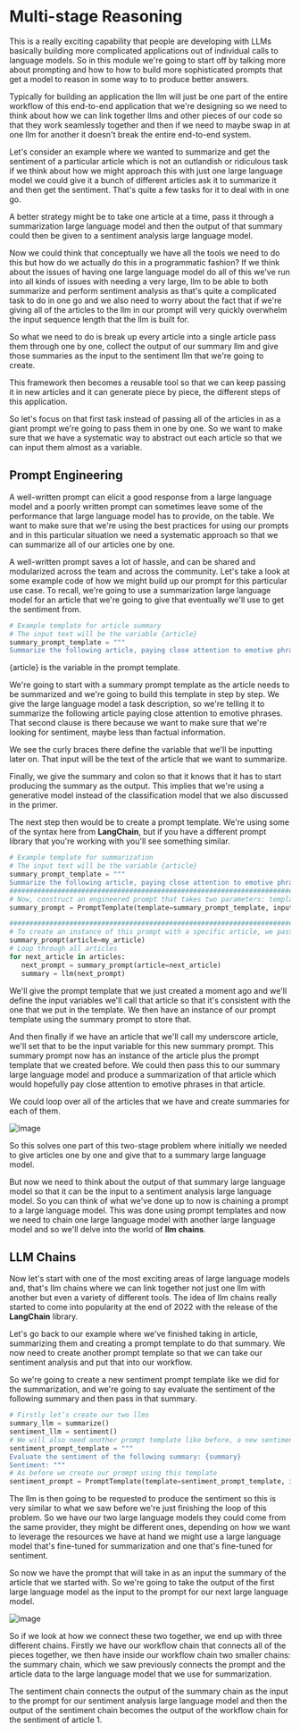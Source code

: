# Multi-stage Reasoning
This is a really exciting capability that people are developing with LLMs basically building more complicated applications out of individual calls to language models. So in this module we're going to start off by talking more about prompting and how to how to build more sophisticated prompts that get a model to reason in some way to to produce better answers. 

Typically for building an application the llm will just be one part of the entire workflow of this end-to-end application that we're designing so we need to think about how we can link together llms and other pieces of our code so that they work seamlessly together and then if we need to maybe swap in at one llm for another it doesn't break the entire end-to-end system.

Let's consider an example where we wanted to summarize and get the sentiment of a particular article which is not an outlandish or ridiculous task if we think about how we might approach this with just one large language model we could give it a bunch of different articles ask it to summarize it and then get the sentiment. That's quite a few tasks for it to deal with in one go.

A better strategy might be to take one article at a time, pass it through a summarization large language model and then the output of that summary could then be given to a sentiment analysis large language model.

Now we could think that conceptually we have all the tools we need to do this but how do we actually do this in a programmatic fashion?
If we think about the issues of having one large language model do all of this we've run into all kinds of issues with needing a very large, llm to be able to both summarize and perform sentiment analysis as that's quite a complicated task to do in one go and we also need to worry about the fact that if we're giving all of the articles to the llm in our prompt will very quickly overwhelm the input sequence length that the llm is built for.

So what we need to do is break up every article into a single article pass them through one by one, collect the output of our summary llm and give those summaries as the input to the sentiment llm that we're going to create.

This framework then becomes a reusable tool so that we can keep passing it in new articles and it can generate piece by piece, the different steps of this application.

So let's focus on that first task instead of passing all of the articles in as a giant prompt we're going to pass them in one by one.
So we want to make sure that we have a systematic way to abstract out each article so that we can input them almost as a variable.

## Prompt Engineering
A well-written prompt can elicit a good response from a large language model and a poorly written prompt can sometimes leave some of the performance that large language
model has to provide, on the table. We want to make sure that we're using the best practices for using our prompts and in this particular situation we need a systematic approach so that we can summarize all of our articles one by one.

A well-written prompt saves a lot of hassle, and can be shared and modularized across the team and across the community.
Let's take a look at some example code of how we might build up our prompt for this particular use case. To recall, we're going to use a summarization large language model for an article that we're going to give that eventually we'll use to get the sentiment from.

```py
# Example template for article summary
# The input text will be the variable {article}
summary_prompt_template = """
Summarize the following article, paying close attention to emotive phrases: {article} Summary: """
```

{article} is the variable in the prompt template.

We're going to start with a summary prompt template as the article needs to be summarized and we're going to build this template in step by step.
We give the large language model a task description, so we're telling it to summarize the following article paying close attention to emotive phrases. That second clause is there because we want to make sure that we're looking for sentiment, maybe less than factual information.

We see the curly braces there define the variable that we'll be inputting later on. That input will be the text of the article that we want to summarize.

Finally, we give the summary and colon so that it knows that it has to start producing the summary as the output.
This implies that we're using a generative model instead of the classification model that we also discussed in the primer.

The next step then would be to create a prompt template. We're using some of the syntax here from **LangChain**, but if you have a different prompt library that you're working with you'll see something similar.

```py
# Example template for summarization
# The input text will be the variable {article}
summary_prompt_template = """
Summarize the following article, paying close attention to emotive phrases: {article} Summary: """
#############################################################################################
# Now, construct an engineered prompt that takes two parameters: template and a list of input variables (article)
summary_prompt = PromptTemplate(template=summary_prompt_template, input_variables=["article"])

#############################################################################################
# To create an instance of this prompt with a specific article, we pass the article as an argument.
summary_prompt(article=my_article)
# Loop through all articles
for next_article in articles:
   next_prompt = summary_prompt(article=next_article)
   summary = llm(next_prompt)
```

We'll give the prompt template that we just created a moment ago and we'll define the input variables we'll call that article so that it's consistent with the one that we put in the template. We then have an instance of our prompt template using the summary prompt to store that.

And then finally if we have an article that we'll call my underscore article, we'll set that to be the input variable for this new summary prompt. This summary prompt now has an instance of the article plus the prompt template that we created before. We could then pass this to our summary large language model and produce a summarization of that article which would hopefully pay close attention to emotive phrases in that article.

We could loop over all of the articles that we have and create summaries for each of them.

![image](https://github.com/vivekprm/LLM-application-production/assets/2403660/ef8d22e9-44bf-4c09-927b-e28a9089b6bd)

So this solves one part of this two-stage problem where initially we needed to give articles one by one and give that to a summary large language model.

But now we need to think about the output of that summary large language model so that it can be the input to a sentiment analysis large language model.
So you can think of what we've done up to now is chaining a prompt to a large language model. This was done using prompt templates and now we need to chain one large language model with another large language model and so we'll delve into the world of **llm chains**.

## LLM Chains
Now let's start with one of the most exciting areas of large language models and, that's llm chains where we can link together not just one llm with another but even a variety of different tools.
The idea of llm chains really started to come into popularity at the end of 2022 with the release of the **LangChain** library.

Let's go back to our example where we've finished taking in article, summarizing them and creating a prompt template to do that summary. We now need to create another prompt template so that we can take our sentiment analysis and put that into our workflow.

So we're going to create a new sentiment prompt template like we did for the summarization, and we're going to say evaluate the sentiment of the following summary and
then pass in that summary.

```py
# Firstly let’s create our two llms
summary_llm = summarize()
sentiment_llm = sentiment()
# We will also need another prompt template like before, a new sentiment prompt
sentiment_prompt_template = """
Evaluate the sentiment of the following summary: {summary}
Sentiment: """
# As before we create our prompt using this template
sentiment_prompt = PromptTemplate(template=sentiment_prompt_template, input_variable=["summary"])
```

The llm is then going to be requested to produce the sentiment so this is very similar to what we saw before we're just finishing the loop of this problem. So we
have our two large language models they could come from the same provider, they might be different ones, depending on how we want to leverage the resources we
have at hand we might use a large language model that's fine-tuned for summarization and one that's fine-tuned for sentiment.

So now we have the prompt that will take in as an input the summary of the article that we started with. So we're going to take the output of the first large language model as the input to the prompt for our next large language model.

![image](https://github.com/vivekprm/LLM-application-production/assets/2403660/da8300d6-d693-4688-9668-4f6da17cb87b)

So if we look at how we connect these two together, we end up with three different chains. Firstly we have our workflow chain that connects all of the pieces together,
we then have inside our workflow chain two smaller chains: the summary chain, which we saw previously connects the prompt and the article data to the large language model that we use for summarization.

The sentiment chain connects the output of the summary chain as the input to the prompt for our sentiment analysis large language model and then the output of the sentiment chain becomes the output of the workflow chain for the sentiment of article 1.
